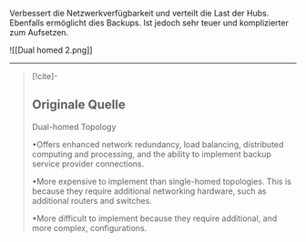 Verbessert die Netzwerkverfügbarkeit und verteilt die Last der Hubs. Ebenfalls ermöglicht dies Backups. Ist jedoch sehr teuer und komplizierter zum Aufsetzen.

![[Dual homed 2.png]]

---

> [!cite]-
> ## Originale Quelle
> Dual-homed Topology
>
> •Offers enhanced network redundancy, load balancing, distributed computing and processing, and the ability to implement backup service provider connections.
>
> •More expensive to implement than single-homed topologies. This is because they require additional networking hardware, such as additional routers and switches.
>
> •More difficult to implement because they require additional, and more complex, configurations.